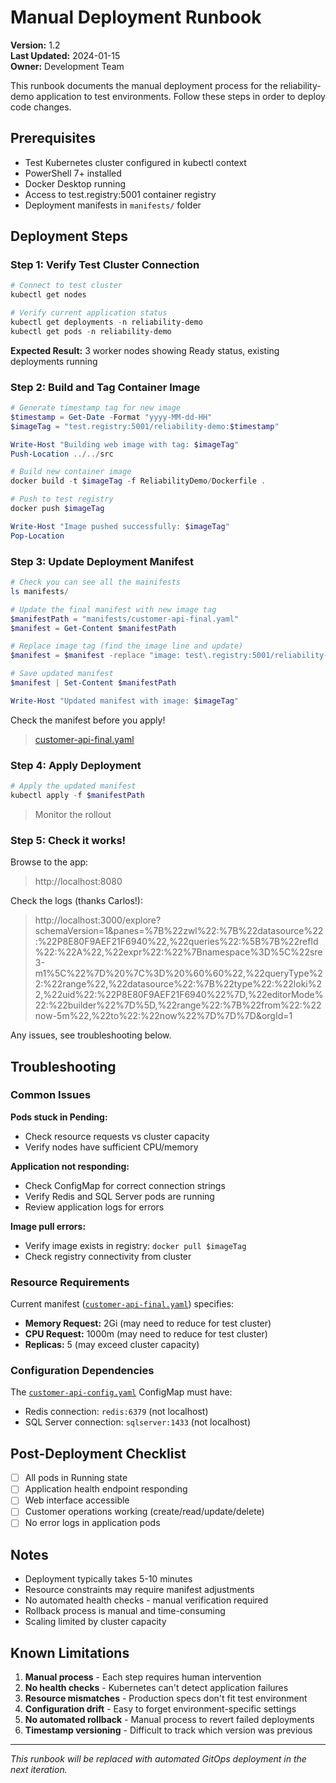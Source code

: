 # Manual Deployment Runbook

**Version:** 1.2  
**Last Updated:** 2024-01-15  
**Owner:** Development Team

This runbook documents the manual deployment process for the reliability-demo application to test environments. Follow these steps in order to deploy code changes.

## Prerequisites

- Test Kubernetes cluster configured in kubectl context
- PowerShell 7+ installed
- Docker Desktop running
- Access to test.registry:5001 container registry
- Deployment manifests in `manifests/` folder

## Deployment Steps

### Step 1: Verify Test Cluster Connection

```powershell
# Connect to test cluster
kubectl get nodes

# Verify current application status  
kubectl get deployments -n reliability-demo
kubectl get pods -n reliability-demo
```

**Expected Result:** 3 worker nodes showing Ready status, existing deployments running

### Step 2: Build and Tag Container Image

```powershell
# Generate timestamp tag for new image
$timestamp = Get-Date -Format "yyyy-MM-dd-HH"
$imageTag = "test.registry:5001/reliability-demo:$timestamp"

Write-Host "Building web image with tag: $imageTag"
Push-Location ../../src

# Build new container image
docker build -t $imageTag -f ReliabilityDemo/Dockerfile .

# Push to test registry
docker push $imageTag

Write-Host "Image pushed successfully: $imageTag"
Pop-Location
```

### Step 3: Update Deployment Manifest

```powershell
# Check you can see all the mainifests
ls manifests/

# Update the final manifest with new image tag
$manifestPath = "manifests/customer-api-final.yaml"
$manifest = Get-Content $manifestPath

# Replace image tag (find the image line and update)
$manifest = $manifest -replace "image: test\.registry:5001/reliability-demo:.*", "image: $imageTag"

# Save updated manifest
$manifest | Set-Content $manifestPath

Write-Host "Updated manifest with image: $imageTag"
```

Check the manifest before you apply!

> [customer-api-final.yaml](manifests/customer-api-final.yaml)

### Step 4: Apply Deployment

```powershell
# Apply the updated manifest
kubectl apply -f $manifestPath
```

> Monitor the rollout

### Step 5: Check it works!

Browse to the app: 

> http://localhost:8080

Check the logs (thanks Carlos!):

> http://localhost:3000/explore?schemaVersion=1&panes=%7B%22zwl%22:%7B%22datasource%22:%22P8E80F9AEF21F6940%22,%22queries%22:%5B%7B%22refId%22:%22A%22,%22expr%22:%22%7Bnamespace%3D%5C%22sre3-m1%5C%22%7D%20%7C%3D%20%60%60%22,%22queryType%22:%22range%22,%22datasource%22:%7B%22type%22:%22loki%22,%22uid%22:%22P8E80F9AEF21F6940%22%7D,%22editorMode%22:%22builder%22%7D%5D,%22range%22:%7B%22from%22:%22now-5m%22,%22to%22:%22now%22%7D%7D%7D&orgId=1

Any issues, see troubleshooting below.

## Troubleshooting

### Common Issues

**Pods stuck in Pending:**
- Check resource requests vs cluster capacity
- Verify nodes have sufficient CPU/memory

**Application not responding:**
- Check ConfigMap for correct connection strings
- Verify Redis and SQL Server pods are running
- Review application logs for errors

**Image pull errors:**
- Verify image exists in registry: `docker pull $imageTag`
- Check registry connectivity from cluster

### Resource Requirements

Current manifest ([`customer-api-final.yaml`](manifests/customer-api-final.yaml)) specifies:
- **Memory Request:** 2Gi (may need to reduce for test cluster)
- **CPU Request:** 1000m (may need to reduce for test cluster)  
- **Replicas:** 5 (may exceed cluster capacity)

### Configuration Dependencies

The [`customer-api-config.yaml`](manifests/customer-api-config.yaml) ConfigMap must have:
- Redis connection: `redis:6379` (not localhost)
- SQL Server connection: `sqlserver:1433` (not localhost)

## Post-Deployment Checklist

- [ ] All pods in Running state
- [ ] Application health endpoint responding
- [ ] Web interface accessible
- [ ] Customer operations working (create/read/update/delete)
- [ ] No error logs in application pods

## Notes

- Deployment typically takes 5-10 minutes
- Resource constraints may require manifest adjustments
- No automated health checks - manual verification required
- Rollback process is manual and time-consuming
- Scaling limited by cluster capacity

## Known Limitations

1. **Manual process** - Each step requires human intervention
2. **No health checks** - Kubernetes can't detect application failures
3. **Resource mismatches** - Production specs don't fit test environment
4. **Configuration drift** - Easy to forget environment-specific settings
5. **No automated rollback** - Manual process to revert failed deployments
6. **Timestamp versioning** - Difficult to track which version was previous

---

*This runbook will be replaced with automated GitOps deployment in the next iteration.*